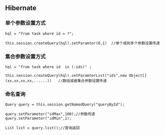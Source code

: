 ## Hibernate


### 单个参数设置方式

```
hql = "from task where id = ?";

this.session.createQuery(hql).setParamter(0,1)  //单个或则多个参数设置传递
```

### 集合参数设置方式

```
hql = "from task where id  in (:ids)" ;

this.session.createQuery(hql).setParamterList("ids",new Object[](xx,xx,xx,xx,......))   //数组或者集合参数设置传递
```

### 命名查询

```
Query query = this.session.getNamedQuery("queryById");

query.setParameter("idMax",100);//参数传递
query.setParameter("idMin",1);

List list = query.list();//查询返回
```
